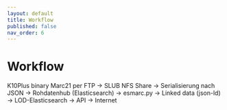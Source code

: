 ```yaml
---
layout: default
title: Workflow
published: false
nav_order: 6
---
```


# Workflow

K10Plus binary Marc21 per FTP -> SLUB NFS Share -> Serialisierung nach JSON -> Rohdatenhub (Elasticsearch) -> esmarc.py -> Linked data (json-ld) -> LOD-Elasticsearch -> API -> Internet
